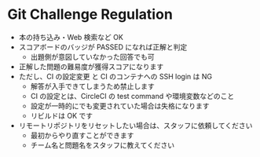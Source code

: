 # Git Challenge Regulation

- 本の持ち込み・Web 検索など OK
- スコアボードのバッジが PASSED になれば正解と判定
    - 出題側が意図していなかった回答でも可
- 正解した問題の難易度が獲得スコアになります
- ただし、CI の設定変更 と CI のコンテナへの SSH login は NG
    - 解答が入手できてしまうため禁止します
    - CI の設定とは、CircleCI の test command や環境変数などのこと
    - 設定が一時的にでも変更されていた場合は失格になります
    - リビルドは OK です
- リモートリポジトリをリセットしたい場合は、スタッフに依頼してください
    - 最初からやり直すことができます
    - チーム名と問題名をスタッフに教えてください
